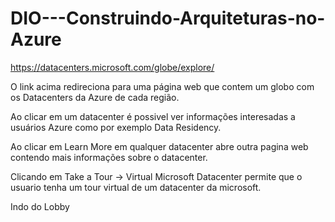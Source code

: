 # DIO---Construindo-Arquiteturas-no-Azure

https://datacenters.microsoft.com/globe/explore/

O link acima redireciona para uma página web que contem um globo com os Datacenters da Azure de cada região.

Ao clicar em um datacenter é possivel ver informações interesadas a usuários Azure como por exemplo Data Residency.

Ao clicar em Learn More em qualquer datacenter abre outra pagina web contendo mais informações sobre o datacenter.

Clicando em Take a Tour -> Virtual Microsoft Datacenter permite que o usuario tenha um tour virtual de um datacenter da microsoft.

Indo do Lobby
